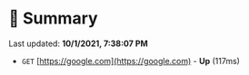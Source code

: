 # 📖 Summary
Last updated: **10/1/2021, 7:38:07 PM**

- `GET` [https://google.com](https://google.com) - **Up** (117ms)
